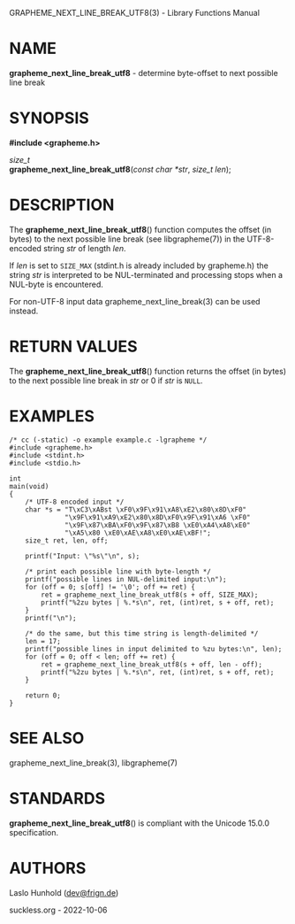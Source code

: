 GRAPHEME\_NEXT\_LINE\_BREAK\_UTF8(3) - Library Functions Manual

# NAME

**grapheme\_next\_line\_break\_utf8** - determine byte-offset to next possible line break

# SYNOPSIS

**#include <grapheme.h>**

*size\_t*  
**grapheme\_next\_line\_break\_utf8**(*const char \*str*, *size\_t len*);

# DESCRIPTION

The
**grapheme\_next\_line\_break\_utf8**()
function computes the offset (in bytes) to the next possible line
break (see
libgrapheme(7))
in the UTF-8-encoded string
*str*
of length
*len*.

If
*len*
is set to
`SIZE_MAX`
(stdint.h is already included by grapheme.h) the string
*str*
is interpreted to be NUL-terminated and processing stops when
a NUL-byte is encountered.

For non-UTF-8 input
data
grapheme\_next\_line\_break(3)
can be used instead.

# RETURN VALUES

The
**grapheme\_next\_line\_break\_utf8**()
function returns the offset (in bytes) to the next possible line
break in
*str*
or 0 if
*str*
is
`NULL`.

# EXAMPLES

	/* cc (-static) -o example example.c -lgrapheme */
	#include <grapheme.h>
	#include <stdint.h>
	#include <stdio.h>
	
	int
	main(void)
	{
		/* UTF-8 encoded input */
		char *s = "T\xC3\xABst \xF0\x9F\x91\xA8\xE2\x80\x8D\xF0"
		          "\x9F\x91\xA9\xE2\x80\x8D\xF0\x9F\x91\xA6 \xF0"
		          "\x9F\x87\xBA\xF0\x9F\x87\xB8 \xE0\xA4\xA8\xE0"
		          "\xA5\x80 \xE0\xAE\xA8\xE0\xAE\xBF!";
		size_t ret, len, off;
	
		printf("Input: \"%s\"\n", s);
	
		/* print each possible line with byte-length */
		printf("possible lines in NUL-delimited input:\n");
		for (off = 0; s[off] != '\0'; off += ret) {
			ret = grapheme_next_line_break_utf8(s + off, SIZE_MAX);
			printf("%2zu bytes | %.*s\n", ret, (int)ret, s + off, ret);
		}
		printf("\n");
	
		/* do the same, but this time string is length-delimited */
		len = 17;
		printf("possible lines in input delimited to %zu bytes:\n", len);
		for (off = 0; off < len; off += ret) {
			ret = grapheme_next_line_break_utf8(s + off, len - off);
			printf("%2zu bytes | %.*s\n", ret, (int)ret, s + off, ret);
		}
	
		return 0;
	}

# SEE ALSO

grapheme\_next\_line\_break(3),
libgrapheme(7)

# STANDARDS

**grapheme\_next\_line\_break\_utf8**()
is compliant with the Unicode 15.0.0 specification.

# AUTHORS

Laslo Hunhold ([dev@frign.de](mailto:dev@frign.de))

suckless.org - 2022-10-06
